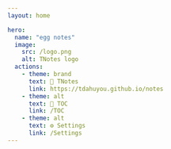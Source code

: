 ```yaml
---
layout: home

hero:
  name: "egg notes"
  image:
    src: /logo.png
    alt: TNotes logo
  actions:
    - theme: brand
      text: 📒 TNotes
      link: https://tdahuyou.github.io/notes
    - theme: alt
      text: 👀 TOC
      link: /TOC
    - theme: alt
      text: ⚙️ Settings
      link: /Settings
---
```


